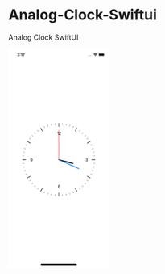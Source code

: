 # Analog-Clock-Swiftui
Analog Clock SwiftUI

<img src="/preview.png" alt="Analog_Clock_SwiftUI" width="200"/>
